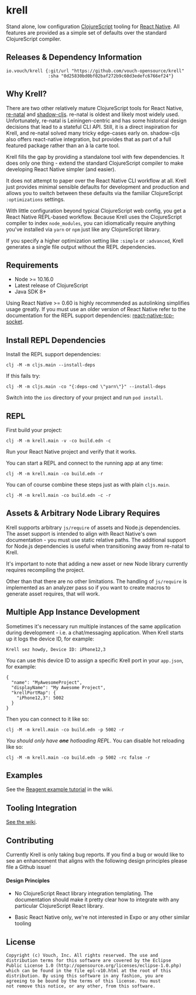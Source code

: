 # krell

Stand alone, low configuration [ClojureScript](https://clojurescript.org)
tooling for [React Native](https://reactnative.dev). All features are provided
as a simple set of defaults over the standard ClojureScript compiler.

## Releases & Dependency Information

```
io.vouch/krell {:git/url "https://github.com/vouch-opensource/krell"
                :sha "0d25830bd0bf02baf272b9c60d3edefc6766ef24"}
```

## Why Krell?

There are two other relatively mature ClojureScript tools for React Native,
[re-natal](https://github.com/drapanjanas/re-natal) and
[shadow-cljs](https://github.com/thheller/shadow-cljs). re-natal is oldest and
likely most widely used. Unfortunately, re-natal is Leiningen-centric and has
some historical design decisions that lead to a stateful CLI API. Still, it is a
direct inspiration for Krell, and re-natal solved many tricky edge-cases early
on. shadow-cljs also offers react-native integration, but provides that as part
of a full featured package rather than an à la carte tool.

Krell fills the gap by providing a standalone tool with few dependencies. It
does only one thing - extend the standard ClojureScript compiler to make
developing React Native simpler (and easier).

It does not attempt to paper over the React Native CLI workflow at all. Krell
just provides minimal sensible defaults for development and production and
allows you to switch between these defaults via the familiar ClojureScript
`:optimizations` settings.

With little configuration beyond typical ClojureScript web config, you get a
React Native REPL-based workflow. Because Krell uses the ClojureScript compiler
to index `node_modules`, you can idiomatically require anything you've installed
via `yarn` or `npm` just like any ClojureScript library.

If you specify a higher optimization setting like `:simple` or `:advanced`,
Krell generates a single file output without the REPL dependencies.

## Requirements

* Node >= 10.16.0
* Latest release of ClojureScript
* Java SDK 8+

Using React Native >= 0.60 is highly recommended as autolinking simplifies usage
greatly. If you must use an older version of React Native refer to the
documentation for the REPL support dependencies:
[react-native-tcp-socket](https://www.npmjs.com/package/react-native-tcp-socket).

## Install REPL Dependencies

Install the REPL support dependencies:

```
clj -M -m cljs.main --install-deps
```

If this fails try:

```
clj -M -m cljs.main -co "{:deps-cmd \"yarn\"}" --install-deps
```

Switch into the `ios` directory of your project and run `pod install`.

## REPL

First build your project:

```
clj -M -m krell.main -v -co build.edn -c
```

Run your React Native project and verify that it works. 

You can start a REPL and connect to the running app at any time:

```
clj -M -m krell.main -co build.edn -r
```

You can of course combine these steps just as with plain `cljs.main`.

```
clj -M -m krell.main -co build.edn -c -r
```

## Assets & Arbitrary Node Library Requires

Krell supports arbitrary `js/require` of assets and Node.js dependencies. The
asset support is intended to align with React Native's own documentation - you
must use static relative paths. The additional support for Node.js dependencies
is useful when transitioning away from re-natal to Krell.

It's important to note that adding a new asset or new Node library currently 
requires recompiling the project.

Other than that there are no other limitations. The handling of `js/require` is
implemented as an analyzer pass so if you want to create macros to generate
asset requires, that will work.

## Multiple App Instance Development

Sometimes it's necessary run multiple instances of the same application during 
development - i.e. a chat/messaging application. When Krell starts up it logs
the device ID, for example:

```
Krell sez howdy, Device ID: iPhone12,3
```

You can use this device ID to assign a specific Krell port in your `app.json`,
for example:

```
{
  "name": "MyAwesomeProject",
  "displayName": "My Awesome Project",
  "krellPortMap": {
    "iPhone12,3": 5002
  }
}
```

Then you can connect to it like so:

```
clj -M -m krell.main -co build.edn -p 5002 -r
```

*You should only have **one** hotloading REPL*. You can disable hot reloading 
like so:

```
clj -M -m krell.main -co build.edn -p 5002 -rc false -r
```

## Examples

See the [Reagent example tutorial](https://github.com/vouchio/krell/wiki/Reagent-Tutorial) 
in the wiki.

## Tooling Integration

[See the wiki](https://github.com/vouch-opensource/krell/wiki/Tooling-Integration---Emacs%2C-Cursive%2C-etc.).

## Contributing

Currently Krell is only taking bug reports. If you find a bug or would like
to see an enhancement that aligns with the following design principles 
please file a Github issue!

#### Design Principles

* No ClojureScript React library integration templating. The documentation 
  should make it pretty clear how to integrate with any particular ClojureScript 
  React library.

* Basic React Native only, we're not interested in Expo or any other similar
  tooling

## License ##

    Copyright (c) Vouch, Inc. All rights reserved. The use and
    distribution terms for this software are covered by the Eclipse
    Public License 1.0 (http://opensource.org/licenses/eclipse-1.0.php)
    which can be found in the file epl-v10.html at the root of this
    distribution. By using this software in any fashion, you are
    agreeing to be bound by the terms of this license. You must
    not remove this notice, or any other, from this software.
